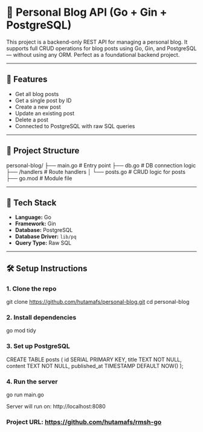 # 📝 Personal Blog API (Go + Gin + PostgreSQL)

This project is a backend-only REST API for managing a personal blog. It supports full CRUD operations for blog posts using Go, Gin, and PostgreSQL — without using any ORM. Perfect as a foundational backend project.

---

## 🚀 Features

- Get all blog posts
- Get a single post by ID
- Create a new post
- Update an existing post
- Delete a post
- Connected to PostgreSQL with raw SQL queries

---

## 📁 Project Structure

personal-blog/
├── main.go # Entry point
├── db.go # DB connection logic
├── /handlers # Route handlers
│ └── posts.go # CRUD logic for posts
├── go.mod # Module file

---

## 🔧 Tech Stack

- **Language:** Go
- **Framework:** Gin
- **Database:** PostgreSQL
- **Database Driver:** `lib/pq`
- **Query Type:** Raw SQL

---

## 🛠 Setup Instructions

### 1. Clone the repo

git clone https://github.com/hutamafs/personal-blog.git
cd personal-blog

### 2. Install dependencies

go mod tidy

### 3. Set up PostgreSQL

CREATE TABLE posts (
id SERIAL PRIMARY KEY,
title TEXT NOT NULL,
content TEXT NOT NULL,
published_at TIMESTAMP DEFAULT NOW()
);

### 4. Run the server

go run main.go

Server will run on:
http://localhost:8080

### Project URL: https://github.com/hutamafs/rmsh-go
